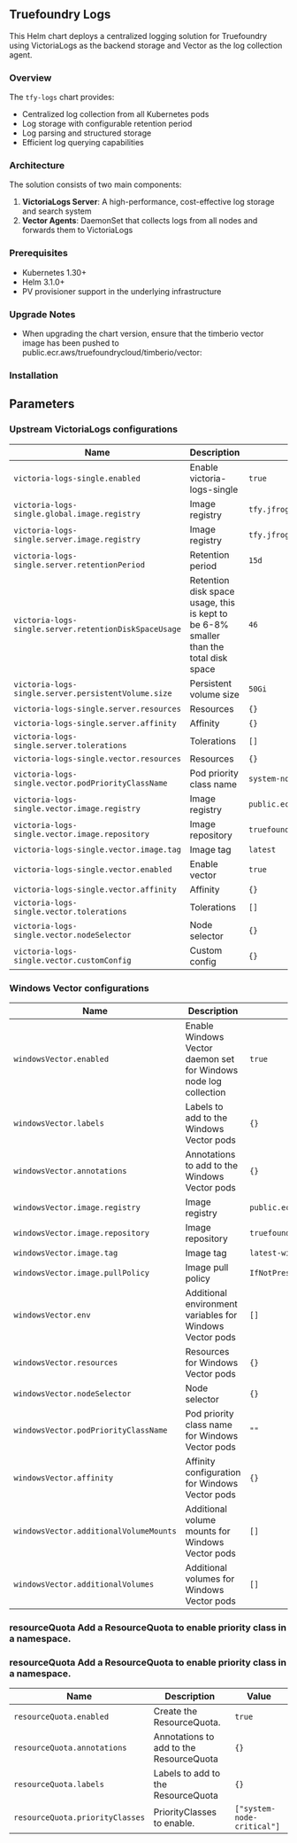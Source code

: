 ## Truefoundry Logs 
This Helm chart deploys a centralized logging solution for Truefoundry using VictoriaLogs as the backend storage and Vector as the log collection agent.

### Overview

The `tfy-logs` chart provides:

- Centralized log collection from all Kubernetes pods
- Log storage with configurable retention period
- Log parsing and structured storage
- Efficient log querying capabilities

### Architecture

The solution consists of two main components:

1. **VictoriaLogs Server**: A high-performance, cost-effective log storage and search system
2. **Vector Agents**: DaemonSet that collects logs from all nodes and forwards them to VictoriaLogs

### Prerequisites

- Kubernetes 1.30+
- Helm 3.1.0+
- PV provisioner support in the underlying infrastructure

### Upgrade Notes
- When upgrading the chart version, ensure that the timberio vector image has been pushed to public.ecr.aws/truefoundrycloud/timberio/vector:<version>

### Installation

## Parameters

### Upstream VictoriaLogs configurations

| Name                                                  | Description                                                                           | Value                              |
| ----------------------------------------------------- | ------------------------------------------------------------------------------------- | ---------------------------------- |
| `victoria-logs-single.enabled`                        | Enable victoria-logs-single                                                           | `true`                             |
| `victoria-logs-single.global.image.registry`          | Image registry                                                                        | `tfy.jfrog.io/tfy-mirror`          |
| `victoria-logs-single.server.image.registry`          | Image registry                                                                        | `tfy.jfrog.io/tfy-mirror`          |
| `victoria-logs-single.server.retentionPeriod`         | Retention period                                                                      | `15d`                              |
| `victoria-logs-single.server.retentionDiskSpaceUsage` | Retention disk space usage, this is kept to be 6-8% smaller than the total disk space | `46`                               |
| `victoria-logs-single.server.persistentVolume.size`   | Persistent volume size                                                                | `50Gi`                             |
| `victoria-logs-single.server.resources`               | Resources                                                                             | `{}`                               |
| `victoria-logs-single.server.affinity`                | Affinity                                                                              | `{}`                               |
| `victoria-logs-single.server.tolerations`             | Tolerations                                                                           | `[]`                               |
| `victoria-logs-single.vector.resources`               | Resources                                                                             | `{}`                               |
| `victoria-logs-single.vector.podPriorityClassName`    | Pod priority class name                                                               | `system-node-critical`             |
| `victoria-logs-single.vector.image.registry`          | Image registry                                                                        | `public.ecr.aws`                   |
| `victoria-logs-single.vector.image.repository`        | Image repository                                                                      | `truefoundrycloud/timberio/vector` |
| `victoria-logs-single.vector.image.tag`               | Image tag                                                                             | `latest`                           |
| `victoria-logs-single.vector.enabled`                 | Enable vector                                                                         | `true`                             |
| `victoria-logs-single.vector.affinity`                | Affinity                                                                              | `{}`                               |
| `victoria-logs-single.vector.tolerations`             | Tolerations                                                                           | `[]`                               |
| `victoria-logs-single.vector.nodeSelector`            | Node selector                                                                         | `{}`                               |
| `victoria-logs-single.vector.customConfig`            | Custom config                                                                         | `{}`                               |

### Windows Vector configurations

| Name                                   | Description                                                      | Value                              |
| -------------------------------------- | ---------------------------------------------------------------- | ---------------------------------- |
| `windowsVector.enabled`                | Enable Windows Vector daemon set for Windows node log collection | `true`                             |
| `windowsVector.labels`                 | Labels to add to the Windows Vector pods                         | `{}`                               |
| `windowsVector.annotations`            | Annotations to add to the Windows Vector pods                    | `{}`                               |
| `windowsVector.image.registry`         | Image registry                                                   | `public.ecr.aws`                   |
| `windowsVector.image.repository`       | Image repository                                                 | `truefoundrycloud/timberio/vector` |
| `windowsVector.image.tag`              | Image tag                                                        | `latest-windows-hlnano`            |
| `windowsVector.image.pullPolicy`       | Image pull policy                                                | `IfNotPresent`                     |
| `windowsVector.env`                    | Additional environment variables for Windows Vector pods         | `[]`                               |
| `windowsVector.resources`              | Resources for Windows Vector pods                                | `{}`                               |
| `windowsVector.nodeSelector`           | Node selector                                                    | `{}`                               |
| `windowsVector.podPriorityClassName`   | Pod priority class name for Windows Vector pods                  | `""`                               |
| `windowsVector.affinity`               | Affinity configuration for Windows Vector pods                   | `{}`                               |
| `windowsVector.additionalVolumeMounts` | Additional volume mounts for Windows Vector pods                 | `[]`                               |
| `windowsVector.additionalVolumes`      | Additional volumes for Windows Vector pods                       | `[]`                               |

### resourceQuota Add a ResourceQuota to enable priority class in a namespace.


### resourceQuota Add a ResourceQuota to enable priority class in a namespace.

| Name                            | Description                             | Value                      |
| ------------------------------- | --------------------------------------- | -------------------------- |
| `resourceQuota.enabled`         | Create the ResourceQuota.               | `true`                     |
| `resourceQuota.annotations`     | Annotations to add to the ResourceQuota | `{}`                       |
| `resourceQuota.labels`          | Labels to add to the ResourceQuota      | `{}`                       |
| `resourceQuota.priorityClasses` | PriorityClasses to enable.              | `["system-node-critical"]` |
